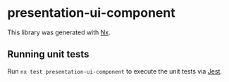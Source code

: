 # presentation-ui-component

This library was generated with [Nx](https://nx.dev).

## Running unit tests

Run `nx test presentation-ui-component` to execute the unit tests via [Jest](https://jestjs.io).

